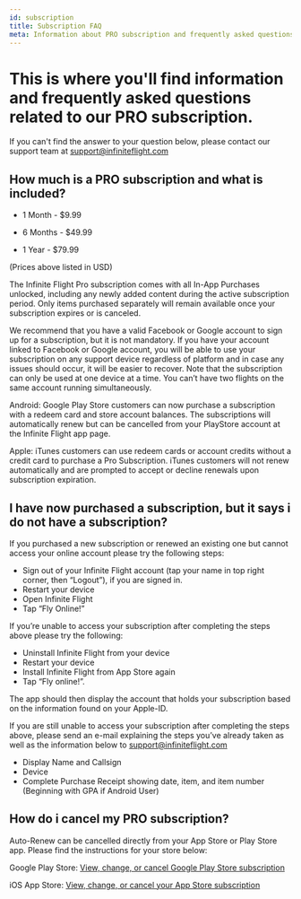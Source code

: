 ```yaml
---
id: subscription
title: Subscription FAQ
meta: Information about PRO subscription and frequently asked questions
---
```


# This is where you'll find information and frequently asked questions related to our PRO subscription. 
If you can't find the answer to your question below, please contact our support team at support@infiniteflight.com 


## How much is a PRO subscription and what is included? 
- 1 Month - $9.99

- 6 Months - $49.99 

- 1 Year - $79.99

(Prices above listed in USD)


The Infinite Flight Pro subscription comes with all In-App Purchases unlocked, including any newly added content during the active subscription period. Only items purchased separately will remain available once your subscription expires or is canceled.

We recommend that you have a valid Facebook or Google account to sign up for a subscription, but it is not mandatory. If you have your account linked to Facebook or Google account, you will be able to use your subscription on any support device regardless of platform and in case any issues should occur, it will be easier to recover. Note that the subscription can only be used at one device at a time. You can’t have two flights on the same account running simultaneously.

Android: Google Play Store customers can now purchase a subscription with a redeem card and store account balances. The subscriptions will automatically renew but can be cancelled from your PlayStore account at the Infinite Flight app page.

Apple: iTunes customers can use redeem cards or account credits without a credit card to purchase a Pro Subscription. iTunes customers will not renew automatically and are prompted to accept or decline renewals upon subscription expiration.

## I have now purchased a subscription, but it says i do not have a subscription? 

If you purchased a new subscription or renewed an existing one but cannot access your online account please try the following steps:

- Sign out of your Infinite Flight account (tap your name in top right corner, then “Logout”), if you are signed in.
- Restart your device
- Open Infinite Flight
- Tap “Fly Online!”


If you’re unable to access your subscription after completing the steps above please try the following:

- Uninstall Infinite Flight from your device
- Restart your device
- Install Infinite Flight from App Store again
- Tap “Fly online!”.

The app should then display the account that holds your subscription based on the information found on your Apple-ID.

If you are still unable to access your subscription after completing the steps above, please send an e-mail explaining the steps you’ve already taken as well as the information below to support@infiniteflight.com

- Display Name and Callsign
- Device
- Complete Purchase Receipt showing date, item, and item number (Beginning with GPA if Android User)

## How do i cancel my PRO subscription? 

Auto-Renew can be cancelled directly from your App Store or Play Store app. Please find the instructions for your store below:

Google Play Store:
[View, change, or cancel Google Play Store subscription](https://support.google.com/googleplay/answer/7018481?co=GENIE.Platform%3DAndroid&hl=en)

iOS App Store:
[View, change, or cancel your App Store subscription](https://support.apple.com/en-us/HT202039)

